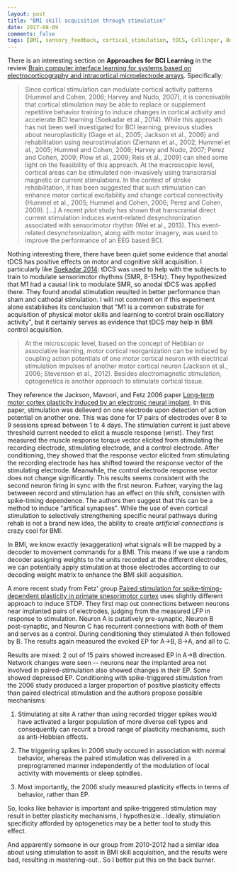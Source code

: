 ```yaml
---
layout: post
title: "BMI skill acquisition through stimulation"
date: 2017-08-09
comments: false
tags: [BMI, sensory_feedback, cortical_stimulation, tDCS, Collinger, Boninger, Fetz]
---
```


There is an interesting section on **Approaches for BCI Learning** in the review [Brain computer interface learning for systems based on electrocorticography and intracortical microelectrode arrays](http://journal.frontiersin.org/article/10.3389/fnint.2015.00040/full#h6). Specifically:

> Since cortical stimulation can modulate cortical activity patterns (Hummel and Cohen, 2006; Harvey and Nudo, 2007), it is conceivable that cortical stimulation may be able to replace or supplement repetitive behavior training to induce changes in cortical activity and accelerate BCI learning (Soekadar et al., 2014). While this approach has not been well investigated for BCI learning, previous studies about neuroplasticity (Gage et al., 2005; Jackson et al., 2006) and rehabilitation using neurostimulation (Ziemann et al., 2002; Hummel et al., 2005; Hummel and Cohen, 2006; Harvey and Nudo, 2007; Perez and Cohen, 2009; Plow et al., 2009; Reis et al., 2009) can shed some light on the feasibility of this approach. At the macroscopic level, cortical areas can be stimulated non-invasively using transcranial magnetic or current stimulations. In the context of stroke rehabilitation, it has been suggested that such stimulation can enhance motor cortical excitability and change cortical connectivity (Hummel et al., 2005; Hummel and Cohen, 2006; Perez and Cohen, 2009). [...] A recent pilot study has shown that transcranial direct current stimulation induces event-related desynchronization associated with sensorimotor rhythm (Wei et al., 2013). This event-related desynchronization, along with motor imagery, was used to improve the performance of an EEG based BCI.

Nothing interesting there, there have been quiet some evidence that anodal tDCS has positive effects on motor and cognitive skill acquisition. I particularly like [Soekadar 2014](https://academic.oup.com/cercor/article/25/9/2409/2926054/Enhancing-Hebbian-Learning-to-Control-Brain): tDCS was used to help with the subjects to train to modulate sensorimotor rhythms (SMR, 8-15Hz). They hypothesized that M1 had a causal link to modulate SMR, so anodal tDCS was applied there. They found anodal stimulation resulted in better performance than sham and cathodal stimulation. I will not comment on if this experiment alone establishes its conclusion that "M1 is a common substrate for acquisition of physical motor skills and learning to control brain oscillatory activity", but it certainly serves as evidence that tDCS may help in BMI control acquisition.


> At the microscopic level, based on the concept of Hebbian or associative learning, motor cortical reorganization can be induced by coupling action potentials of one motor cortical neuron with electrical stimulation impulses of another motor cortical neuron (Jackson et al., 2006; Stevenson et al., 2012).  Besides electromagnetic stimulation, optogenetics is another approach to stimulate cortical tissue. 

They reference the Jackson, Mavoori, and Fetz 2006 paper [Long-term motor cortex plasticity induced by an electronic neural implant](https://search.proquest.com/docview/204522626?pq-origsite=gscholar). In this paper, stimulation was delieverd on one electrode upon detection of action potential on another one. This was done for 17 pairs of electrodes over 8 to 9 sessions spread between 1 to 4 days. The stimulation current is just above threshold current needed to elicit a muscle response (wrist). They first measured the muscle response torque vector elicited from stimulating the recording electrode, stimulating electrode, and a control electrode. After conditioning, they showed that the response vector elicited from stimulating the recording electrode has has shifted toward the response vector of the stimulating electrode. Meanwhile, the control electrode response vector does not change significantly. This results seems consistent with the second neuron firing in sync with the first neuron. Furhter, varying the lag betweeen record and stimulation has an effect on this shift, consisten with spike-timing dependence. The authors then suggest that this can be a method to induce "artifical synapses". While the use of even cortical stimulation to selectively strengthening specific neural pathways during rehab is not a brand new idea, the ability to create *artificial connections* is crazy cool for BMI.

In BMI, we know exactly (exaggeration) what signals will be mapped by a decoder to movement commands for a BMI. This means if we use a random decoder assigning weights to the units recorded at the different electrodes, we can potentially apply stimulation at those electrodes according to our decoding weight matrix to enhance the BMI skill acquisition. 

A more recent study from Fetz' group [Paired stimulation for spike-timing-dependent plasticity in primate snesorimotor cortex](http://www.jneurosci.org/content/37/7/1935) uses slightly different approach to induce STDP. They first map out connections between neurons near implanted pairs of electrodes, judging from the measured LFP in response to stimulation. Neuron A is putatively pre-synaptic, Neuron B post-synaptic, and Neuron C has recurrent connections with both of them and serves as a control. During conditioning they stimulated A then followed by B. The results again measured the evoked EP for A->B, B->A, and all to C.

Results are mixed: 2 out of 15 pairs showed increased EP in A->B direction. Network changes were seen -- neurons near the implanted area not involved in paired-stimulation also showed changes in their EP. Some showed depressed EP. Conditioning with spike-triggered stimulation from the 2006 study produced a larger proportion of positive plasticity effects than paired electrical stimulation and the authors propose possible mechanisms:

1. Stimulating at site A rather than using recorded trigger spikes would have activated a larger population of more diverse cell types and consequently can recurit a broad range of plasticity mechanisms, such as anti-Hebbian effects.

2. The triggering spikes in 2006 study occured in association with normal behavior, whereas the paired stimulation was delivered in a preprogrammed manner independently of the modulation of local activity with movements or sleep spindles.

3. Most importantly, the 2006 study measured plasticity effects in terms of behavior, rather than EP.

So, looks like behavior is important and spike-triggered stimulation may result in better plasticity mechanisms, I hypothesizie.. Ideally, stimulation specificity afforded by optogenetics may be a better tool to study this effect.

And apparently someone in our group from 2010-2012 had a similar idea about using stimulation to assit in BMI skill acquisition, and the results were bad, resulting in mastering-out.. So I better put this on the back burner.




